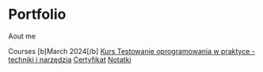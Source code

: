 # Portfolio

Aout me


Courses
[b]March 2024[/b] 
[Kurs Testowanie oprogramowania w praktyce - techniki i narzędzia](https://strefakursow.pl/product/show/1607
)
[Certyfikat](https://platforma.strefakursow.pl/p/certificate/hash/logq76ac5z4w8gss0sswgcg4g48k08o)
[Notatki](url)
